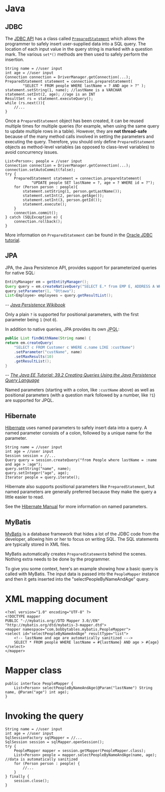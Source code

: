 Java
====

JDBC
----

The [JDBC API](http://download.oracle.com/javase/tutorial/jdbc/index.html)
has a class called
[`PreparedStatement`](http://download.oracle.com/javase/6/docs/api/java/sql/PreparedStatement.html)
which allows the programmer to safely insert user-supplied data
into a SQL query.  The location of each input value in the query
string is marked with a question mark.  The various `set*()` methods
are then used to safely perform the insertion.

    String name = //user input
    int age = //user input
    Connection connection = DriverManager.getConnection(...);
    PreparedStatement statement = connection.prepareStatement(
            "SELECT * FROM people WHERE lastName = ? AND age > ?" );
    statement.setString(1, name); //lastName is a VARCHAR
    statement.setInt(2, age); //age is an INT
    ResultSet rs = statement.executeQuery();
    while (rs.next()){
        //...
    }


Once a `PreparedStatement` object has been created, it can be reused
multiple times for multiple queries (for example, when using the
same query to update multiple rows in a table).  However, they are
**not thread-safe** because of the many method calls involved in
setting the parameters and executing the query.  Therefore, you
should only define `PreparedStatement` objects as method-level
variables (as opposed to class-level variables) to avoid concurrency
issues.

    List<Person>; people = //user input
    Connection connection = DriverManager.getConnection(...);
    connection.setAutoCommit(false);
    try {
        PreparedStatement statement = connection.prepareStatement(
                "UPDATE people SET lastName = ?, age = ? WHERE id = ?");
        for (Person person : people){
            statement.setString(1, person.getLastName());
            statement.setInt(2, person.getAge());
            statement.setInt(3, person.getId());
            statement.execute();
        }
        connection.commit();
    } catch (SQLException e) {
        connection.rollback();
    }

More information on `PreparedStatement` can be found in the
[Oracle JDBC tutorial](http://download.oracle.com/javase/tutorial/jdbc/basics/prepared.html).

JPA
---

JPA, the Java Persistence API, provides support for parameterized queries for native SQL:

```java
EntityManager em = getEntityManager();
Query query = em.createNativeQuery("SELECT E.* from EMP E, ADDRESS A WHERE E.EMP_ID = A.EMP_ID AND A.CITY = ?", Employee.class);
query.setParameter(1, "Ottawa");
List<Employee> employees = query.getResultList();
```
-- <cite>[Java Persistence Wikibook](https://en.wikibooks.org/wiki/Java_Persistence/Querying#Native_SQL_Queries)</cite>

Only a plain `?` is supported for positional parameters, with the first parameter being `1` (not `0`).

In addition to native queries, JPA provides its own <abbr title="Java Persistence Query Language">JPQL</abbr>:

```java
public List findWithName(String name) {
return em.createQuery(
    "SELECT c FROM Customer c WHERE c.name LIKE :custName")
    .setParameter("custName", name)
    .setMaxResults(10)
    .getResultList();
}
```
-- <cite>[The Java EE Tutorial: 39.2 Creating Queries Using the Java Persistence Query Language](http://docs.oracle.com/javaee/7/tutorial/persistence-querylanguage002.htm#BNBRG)</cite>

Named parameters (starting with a colon, like `:custName` above) as well as positional parameters (with a question mark followed by a number, like `?1`) are supported for JPQL.

Hibernate
---------

[Hibernate](http://www.hibernate.org/) uses named parameters to
safely insert data into a query.  A named parameter consists of a
colon, followed by a unique name for the parameter.

    String name = //user input
    int age = //user input
    Session session = //...
    Query query = session.createQuery("from People where lastName = :name and age > :age");
    query.setString("name", name);
    query.setInteger("age", age);
    Iterator people = query.iterate();

Hibernate also supports positional parameters like `PreparedStatement`,
but named parameters are generally preferred because they make the
query a little easier to read.

See the
[Hibernate Manual](http://docs.jboss.org/hibernate/stable/core/reference/en/html/objectstate.html#objectstate-querying-executing-parameters)
for more information on named parameters.

MyBatis
-------

[MyBatis](http://www.mybatis.org/) is a database framework that
hides a lot of the JDBC code from the developer, allowing him or
her to focus on writing SQL.  The SQL statements are typically
stored in XML files.

MyBatis automatically creates `PreparedStatement`s behind the scenes.
Nothing extra needs to be done by the programmer.

To give you some context, here's an example showing how a basic
query is called with MyBatis.  The input data is passed into the
`PeopleMapper` instance and then it gets inserted into the
"selectPeopleByNameAndAge" query.

XML mapping document
====================

    <?xml version="1.0" encoding="UTF-8" ?>
    <!DOCTYPE mapper
    PUBLIC "-//mybatis.org//DTD Mapper 3.0//EN"
    "http://mybatis.org/dtd/mybatis-3-mapper.dtd">
    <mapper namespace="com.bobbytables.mybatis.PeopleMapper">
    <select id="selectPeopleByNameAndAge" resultType="list">
        <!-- lastName and age are automatically sanitized --->
        SELECT * FROM people WHERE lastName = #{lastName} AND age > #{age}
    </select>
    </mapper>

Mapper class
============

    public interface PeopleMapper {
        List<Person> selectPeopleByNameAndAge(@Param("lastName") String name, @Param("age") int age);
    }

Invoking the query
==================

    String name = //user input
    int age = //user input
    SqlSessionFactory sqlMapper = //...
    SqlSession session = sqlMapper.openSession();
    try {
        PeopleMapper mapper = session.getMapper(PeopleMapper.class);
        List<Person> people = mapper.selectPeopleByNameAndAge(name, age); //data is automatically sanitized
        for (Person person : people) {
            //...
        }
    } finally {
        session.close();
    }
